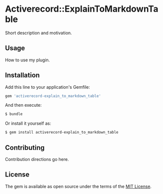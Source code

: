 # Activerecord::ExplainToMarkdownTable
Short description and motivation.

## Usage
How to use my plugin.

## Installation
Add this line to your application's Gemfile:

```ruby
gem 'activerecord-explain_to_markdown_table'
```

And then execute:
```bash
$ bundle
```

Or install it yourself as:
```bash
$ gem install activerecord-explain_to_markdown_table
```

## Contributing
Contribution directions go here.

## License
The gem is available as open source under the terms of the [MIT License](https://opensource.org/licenses/MIT).
